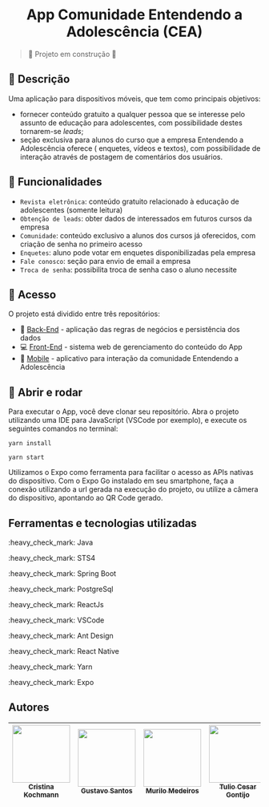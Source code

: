 

<h1 align="center"> App 
Comunidade Entendendo a Adolescência (CEA) </h1>

> :construction: Projeto em construção :construction:

## :scroll: Descrição

Uma aplicação para dispositivos móveis, que tem como principais objetivos:
- fornecer conteúdo gratuito a qualquer pessoa que se interesse pelo assunto de educação para adolescentes, com possibilidade destes tornarem-se *leads*;
- seção exclusiva para alunos do curso que a empresa Entendendo a Adolescência oferece ( enquetes, vídeos e textos), com possibilidade de interação através de postagem de comentários dos usuários.

## :hammer: Funcionalidades

- `Revista eletrônica`: conteúdo gratuito relacionado à educação de adolescentes (somente leitura)
- `Obtenção de leads`: obter dados de interessados em futuros cursos da empresa
- `Comunidade`: conteúdo exclusivo a alunos dos cursos já oferecidos, com criação de senha no primeiro acesso
- `Enquetes`: aluno pode votar em enquetes disponibilizadas pela empresa
- `Fale conosco`: seção para envio de email a empresa
- `Troca de senha`: possibilita troca de senha caso o aluno necessite

## :file_folder: Acesso

O projeto está dividido entre três repositórios:
- :floppy_disk: [Back-End](https://github.com/MurilloIDM/cea-back-end) - aplicação das regras de negócios e persistência dos dados
- :computer: [Front-End](https://github.com/MurilloIDM/cea-front-end) - sistema web de gerenciamento do conteúdo do App
- :iphone: [Mobile](https://github.com/MurilloIDM/cea-app) - aplicativo para interação da comunidade Entendendo a Adolescência



## :wrench: Abrir e rodar

Para executar o App, você deve clonar seu repositório. 
Abra o projeto utilizando uma IDE para JavaScript (VSCode por exemplo), e execute os seguintes comandos no terminal:

```
yarn install
```
```
yarn start
```

Utilizamos o Expo como ferramenta para facilitar o acesso as APIs nativas do dispositivo. Com o Expo Go instalado em seu smartphone, faça a conexão 
utilizando a url gerada na execução do projeto, ou utilize a câmera do dispositivo, apontando ao QR Code gerado.

## Ferramentas e tecnologias utilizadas

<p> :heavy_check_mark: Java </p>
<p> :heavy_check_mark: STS4 </p>
<p> :heavy_check_mark: Spring Boot </p>
<p> :heavy_check_mark: PostgreSql </p>
<p> :heavy_check_mark: ReactJs </p>
<p> :heavy_check_mark: VSCode </p>
<p> :heavy_check_mark: Ant Design </p>
<p> :heavy_check_mark: React Native </p>
<p> :heavy_check_mark: Yarn </p>
<p> :heavy_check_mark: Expo </p>


## Autores
| [<img src="https://avatars.githubusercontent.com/u/64175466?v=4" width=115><br><sub>Cristina Kochmann</sub>](https://github.com/CrisKoch) |  [<img src="https://avatars.githubusercontent.com/u/64824185?v=4" width=115><br><sub>Gustavo Santos</sub>](https://github.com/Gustavo780904) |  [<img src="https://avatars.githubusercontent.com/u/44484530?v=4" width=115><br><sub>Murilo Medeiros</sub>](https://github.com/MurilloIDM) |  [<img src="https://avatars.githubusercontent.com/u/64798940?v=4" width=115><br><sub>Tulio Cesar Gontijo</sub>](https://github.com/tcgontijo)
| :---: | :---: | :---: | :---: |


